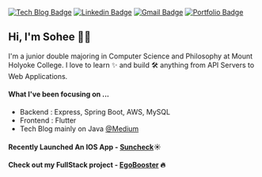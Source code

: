 [![Tech Blog Badge](http://img.shields.io/badge/-Tech%20blog-black?style=flat-round&logo=medium&link=https://kim66s.medium.com/)](https://kim66s.medium.com/)
[![Linkedin Badge](https://img.shields.io/badge/-LinkedIn-blue?style=flat-round&logo=Linkedin&logoColor=white&link=https://www.linkedin.com/in/sohee98)](https://www.linkedin.com/in/sohee98)
[![Gmail Badge](https://img.shields.io/badge/Gmail-d14836?style=flat-round&logo=Gmail&logoColor=white&link=mailto:kim66s@mtholyoke.edu)](mailto:kim66s@mtholyoke.edu)
[![Portfolio Badge](https://img.shields.io/badge/-Portfolio-green?style=flat-round&logo=link&logoColor=white&link=https://sohekim.github.io/)](https://sohekim.github.io/)


## Hi, I'm Sohee 👋🏼  

I'm a junior double majoring in Computer Science and Philosophy at Mount Holyoke College. I love to learn ✨ and build 🛠 anything from API Servers to Web Applications.

#### What I've been focusing on ...

- Backend : Express, Spring Boot, AWS, MySQL
- Frontend : Flutter
- Tech Blog mainly on Java [@Medium](https://kim66s.medium.com/)

#### Recently Launched An IOS App - [Suncheck](https://apps.apple.com/us/app/suncheck/id1576824683)☀️
#### Check out my FullStack project - [EgoBooster](https://github.com/sohekim/egobooster) 🔥

